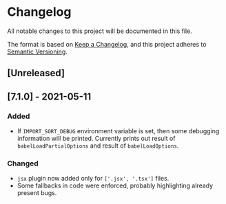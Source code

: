 # Changelog
All notable changes to this project will be documented in this file.

The format is based on [Keep a Changelog](https://keepachangelog.com/en/1.0.0/),
and this project adheres to [Semantic Versioning](https://semver.org/spec/v2.0.0.html).

## [Unreleased]

## [7.1.0] - 2021-05-11
### Added
- If `IMPORT_SORT_DEBUG` environment variable is set, then 
  some debugging information will be printed.
  Currently prints out result of `babelLoadPartialOptions` and
  result of `babelLoadOptions`.

### Changed
- `jsx` plugin now added only for `['.jsx', '.tsx']` files.
- Some fallbacks in code were enforced, probably
  highlighting already present bugs.
